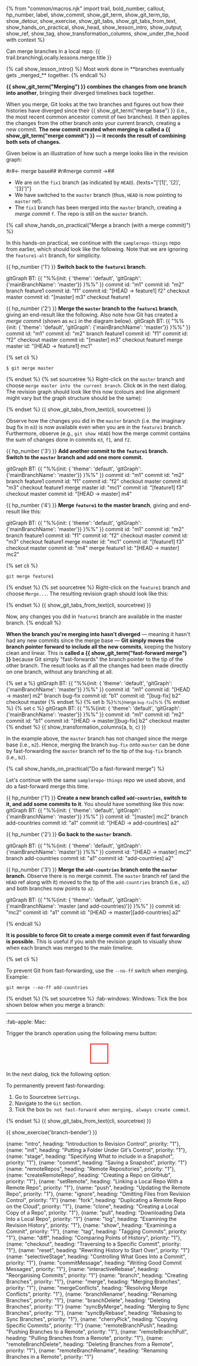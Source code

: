 {% from "common/macros.njk" import trail, bold_number, callout, hp_number, label, show_commit, show_git_term, show_git_term_tip, show_detour, show_exercise, show_git_tabs, show_git_tabs_from_text, show_hands_on_practical, show_head, show_lesson_intro, show_output, show_ref, show_tag, show_transformation_columns, show_under_the_hood with context %}

<span id="prereqs"></span>
<span id="outcomes">Can merge branches in a local repo.</span>
<span id="title">{{ trail.branchingLocally.lessons.merge.title }}</span>

<div id="body">
{% call show_lesson_intro() %}
Most work done in **branches eventually gets _merged_** together.
{% endcall %}

**{{ show_git_term("Merging") }} combines the changes from one branch into another**, bringing their diverged timelines back together.

When you merge, Git looks at the two branches and figures out how their histories have diverged since their {{ show_git_term("merge base") }} (i.e., the most recent common ancestor commit of two branches). It then applies the changes from the other branch onto your current branch, creating a new commit. **The new commit created when merging is called a {{ show_git_term("merge commit") }} — it records the result of combining both sets of changes.**

Given below is an illustration of how such a merge looks like in the revision graph:

<annotate src="{{ baseUrl }}/gitAndGithub/merge/images/mergeWithCommit.png" width="600">
<a-point x="2%" y="10%" label="[1]" opacity="0"/>
<a-point x="40%" y="10%" label="[2]" opacity="0"/>
<a-point x="95%" y="47%" label="[3]" opacity="0"/>
<a-point x="85%" y="70%" opacity="0"><md>#r#← merge base##</md></a-point>
<a-point x="56%" y="10%" opacity="0"><md>#r#merge commit →##</md></a-point>
</annotate>
<p/>

* We are on the `fix1` branch (as indicated by `HEAD`). {texts="['[1]', '[2]', '[3]']"}
* We have switched to the `master` branch (thus, `HEAD` is now pointing to `master` ref).
* The `fix1` branch has been merged into the `master` branch, creating a _merge commit_ `f`. The repo is still on the `master` branch.

<!-- ================== start: HANDS-ON =========================== -->
{% call show_hands_on_practical("Merge a branch (with a merge commit)")  %}

In this hands-on practical, we continue with the `samplerepo-things` repo from earlier, which should look like the following. Note that we are ignoring the `feature1-alt` branch, for simplicity.

<include src="../branch/text.md#samplerepo-things-before-merging" />

{{ hp_number ('1') }} **Switch back to the `feature1` branch.**

<mermaid>
gitGraph BT:
    {{ "%%{init: { 'theme': 'default', 'gitGraph': {'mainBranchName': 'master'}} }%%" }}
    commit id: "m1"
    commit id: "m2"
    branch feature1
    commit id: "f1"
    commit id: "[HEAD → feature1] f2"
    checkout master
    commit id: "[master] m3"
    checkout feature1
</mermaid>

{{ hp_number ('2') }} **Merge the `master` branch to the `feature1` branch**, giving an end-result like the following. Also note how Git has created a _merge commit_ (shown as `mc1` in the diagram below).
<mermaid>
gitGraph BT:
    {{ "%%{init: { 'theme': 'default', 'gitGraph': {'mainBranchName': 'master'}} }%%" }}
    commit id: "m1"
    commit id: "m2"
    branch feature1
    commit id: "f1"
    commit id: "f2"
    checkout master
    commit id: "[master] m3"
    checkout feature1
    merge master id: "[HEAD → feature1] mc1"
</mermaid>

{% set cli %} <!-- ------ start: Git Tabs --------------->

```bash{.no-line-numbers}
$ git merge master
```
{% endset %}
{% set sourcetree %}
Right-click on the `master` branch and choose `merge master into the current branch`. Click `OK` in the next dialog.<br>
The revision graph should look like this now (colours and line alignment might vary but the graph structure should be the same):<br>
<pic eager src="{{baseUrl}}/gitAndGithub/merge/images/sourcetreeAfterMeringMaster.png" height="120" />
<p/>
{% endset %}
{{ show_git_tabs_from_text(cli, sourcetree) }}

<!-- ------ end: Git Tabs -------------------------------->

Observe how the changes you did in the `master` branch (i.e. the imaginary bug fix in `m3`) is now available even when you are in the `feature1` branch.<br>
Furthermore, observe (e.g., `git show HEAD`) how the merge commit contains the sum of changes done in  commits `m3`, `f1`, and `f2`.

{{ hp_number ('3') }} **Add another commit to the `feature1` branch.**<br>
**Switch to the `master` branch and add one more commit.**

<mermaid>
gitGraph BT:
    {{ "%%{init: { 'theme': 'default', 'gitGraph': {'mainBranchName': 'master'}} }%%" }}
    commit id: "m1"
    commit id: "m2"
    branch feature1
    commit id: "f1"
    commit id: "f2"
    checkout master
    commit id: "m3"
    checkout feature1
    merge master id: "mc1"
    commit id: "[feature1] f3"
    checkout master
    commit id: "[HEAD → master] m4"
</mermaid>

{{ hp_number ('4') }} **Merge `feature1` to the master branch**, giving and end-result like this:

<mermaid>
gitGraph BT:
    {{ "%%{init: { 'theme': 'default', 'gitGraph': {'mainBranchName': 'master'}} }%%" }}
    commit id: "m1"
    commit id: "m2"
    branch feature1
    commit id: "f1"
    commit id: "f2"
    checkout master
    commit id: "m3"
    checkout feature1
    merge master id: "mc1"
    commit id: "[feature1] f3"
    checkout master
    commit id: "m4"
    merge feature1 id: "[HEAD → master] mc2"
</mermaid>

{% set cli %} <!-- ------ start: Git Tabs --------------->
```bash{.no-line-numbers}
git merge feature1
```
{% endset %}
{% set sourcetree %}
Right-click on the `feature1` branch and choose `Merge...`. The resulting revision graph should look like this:

<pic eager src="{{baseUrl}}/gitAndGithub/merge/images/sourcetreeAfterMeringFeature1.png" height="150" />
<p/>
{% endset %}
{{ show_git_tabs_from_text(cli, sourcetree) }}
<!-- ------ end: Git Tabs -------------------------------->

Now, any changes you did in `feature1` branch are available in the master branch.
{% endcall %}<!-- ===== end: HANDS-ON ============================ -->

**When the branch you're merging into hasn't diverged** — meaning it hasn't had any new commits since the merge base —  **Git simply moves the branch pointer forward to include all the new commits**, keeping the history clean and linear. This is **called a {{ show_git_term("fast-forward merge") }}** because Git simply "fast-forwards" the branch pointer to the tip of the other branch. The result looks as if all the changes had been made directly on one branch, without any branching at all.

{% set a %}
<mermaid>
gitGraph BT:
    {{ "%%{init: { 'theme': 'default', 'gitGraph': {'mainBranchName': 'master'}} }%%" }}
    commit id: "m1"
    commit id: "[HEAD → master] m2"
    branch bug-fix
    commit id: "b1"
    commit id: "[bug-fix] b2"
    checkout master
</mermaid>
{% endset %}
{% set b %}<small>%%[merge `bug-fix`]%%</small> {% endset %}
{% set c %}
<mermaid>
gitGraph BT:
    {{ "%%{init: { 'theme': 'default', 'gitGraph': {'mainBranchName': 'master'}} }%%" }}
    commit id: "m1"
    commit id: "m2"
    commit id: "b1"
    commit id: "[HEAD → master][bug-fix] b2"
    checkout master
</mermaid>
{% endset %}
{{ show_transformation_columns(a, b, c) }}

In the example above, the `master` branch has not changed since the merge base (i.e., `m2`). Hence, merging the branch `bug-fix` onto `master` can be done by fast-forwarding the `master` branch ref to the tip of the `bug-fix` branch (i.e., `b2`).

<!-- ================== start: HANDS-ON =========================== -->
{% call show_hands_on_practical("Do a fast-forward merge")  %}

Let's continue with the same `samplerepo-things` repo we used above, and do a fast-forward merge this time.

{{ hp_number ('1') }} **Create a new branch called `add-countries`, switch to it, and add some commits to it**. You should have something like this now:
<mermaid>
gitGraph BT:
    {{ "%%{init: { 'theme': 'default', 'gitGraph': {'mainBranchName': 'master'}} }%%" }}
    commit id: "[master] mc2"
    branch add-countries
    commit id: "a1"
    commit id: "[HEAD → add-countries] a2"
</mermaid>

{{ hp_number ('2') }} **Go back to the `master` branch.**

<mermaid>
gitGraph BT:
    {{ "%%{init: { 'theme': 'default', 'gitGraph': {'mainBranchName': 'master'}} }%%" }}
    commit id: "[HEAD → master] mc2"
    branch add-countries
    commit id: "a1"
    commit id: "add-countries] a2"
</mermaid>

{{ hp_number ('3') }} **Merge the `add-countries` branch onto the `master` branch.** Observe there is no merge commit. The `master` branch ref (and the `HEAD` ref along with it) moved to the tip of the `add-countries` branch (i.e., `a2`) and both branches now points to `a2`.

<mermaid>
gitGraph BT:
    {{ "%%{init: { 'theme': 'default', 'gitGraph': {'mainBranchName': 'master (and add-countries)'}} }%%" }}
    commit id: "mc2"
    commit id: "a1"
    commit id: "[HEAD → master][add-countries] a2"
</mermaid>

{% endcall %}<!-- ===== end: HANDS-ON ============================ -->



**It is possible to force Git to create a merge commit even if fast forwarding is possible.** This is useful if you wish the revision graph to visually show when each branch was merged to the main timeline.

<div class="non-printable">

{% set cli %} <!-- ------ start: Git Tabs --------------->

To prevent Git from fast-forwarding, use the `--no-ff` switch when merging. Example:
```bash{.no-line-numbers}
git merge --no-ff add-countries
```
{% endset %}
{% set sourcetree %}
:fab-windows: Windows: Tick the box shown below when you merge a branch:

<pic eager src="{{baseUrl}}/gitAndGithub/branch/images/mergeBranchDialog.png" height="150" />
<p/>

-------

:fab-apple: Mac:

Trigger the branch operation using the following menu button:

<annotate src="{{baseUrl}}/gitAndGithub/images/sourcetreeTopMenu.png" width="400" alt="Sourcetree top menu">
<a-point x="74%" y="5%" content="Look within this box">
<div style="width: 45px; height: 50px; border: 2px solid red; margin: 20px auto;"></div>
</a-point>
</annotate>
<p/>

In the next dialog, tick the following option:

<pic eager src="{{baseUrl}}/gitAndGithub/merge/images/sourcetreeMergeWithoutFf.png" width="600" />

To permanently prevent fast-forwarding:

1. Go to Sourcetree `Settings`.
1. Navigate to the `Git` section.
1. Tick the box `Do not fast-forward when merging, always create commit`.

{% endset %}
{{ show_git_tabs_from_text(cli, sourcetree) }}
<!-- ------ end: Git Tabs -------------------------------->
</div>

</div>
<div id="extras">

{{ show_exercise('branch-bender') }}
<include src="detour-undo-merge-fragment.md" />
</div>


{name: "intro", heading: "Introduction to Revision Control", priority: "1"},
{name: "init", heading: "Putting a Folder Under Git's Control", priority: "1"},
{name: "stage", heading: "Specifying What to include in a Snapshot", priority: "1"},
{name: "commit", heading: "Saving a Snapshot", priority: "1"}
{name: "remoteRepos", heading: "Remote Repositories", priority: "1"},
{name: "createRemoteRepo", heading: "Creating a Repo on GitHub", priority: "1"},
{name: "setRemote", heading: "Linking a Local Repo With a Remote Repo", priority: "1"},
{name: "push", heading: "Updating the Remote Repo", priority: "1"},
{name: "ignore", heading: "Omitting Files from Revision Control", priority: "1"}
{name: "fork", heading: "Duplicating a Remote Repo on the Cloud", priority: "1"},
{name: "clone", heading: "Creating a Local Copy of a Repo", priority: "1"},
{name: "pull", heading: "Downloading Data Into a Local Repo", priority: "1"}
{name: "log", heading: "Examining the Revision History", priority: "1"},
{name: "show", heading: "Examining a Commit", priority: "1"},
{name: "tag", heading: "Tagging Commits", priority: "1"},
{name: "diff", heading: "Comparing Points of History", priority: "1"},
{name: "checkout", heading: "Traversing to a Specific Commit", priority: "1"},
{name: "reset", heading: "Rewriting History to Start Over", priority: "1"}
{name: "selectiveStage", heading: "Controlling What Goes Into a Commit", priority: "1"},
{name: "commitMessage", heading: "Writing Good Commit Messages", priority: "1"},
{name: "interactiveRebase", heading: "Reorganising Commits", priority: "1"}
{name: "branch", heading: "Creating Branches", priority: "1"},
{name: "merge", heading: "Merging Branches", priority: "1"},
{name: "mergeConflicts", heading: "Resolving Merge Conflicts", priority: "1"},
{name: "branchRename", heading: "Renaming Branches", priority: "1"},
{name: "branchDelete", heading: "Deleting Branches", priority: "1"}
{name: "syncByMerge", heading: "Merging to Sync Branches", priority: "1"},
{name: "syncByRebase", heading: "Rebasing to Sync Branches", priority: "1"},
{name: "cherryPick", heading: "Copying Specific Commits", priority: "1"}
{name: "remoteBranchPush", heading: "Pushing Branches to a Remote", priority: "1"},
{name: "remoteBranchPull", heading: "Pulling Branches from a Remote", priority: "1"},
{name: "remoteBranchDelete", heading: "Deleting Branches from a Remote", priority: "1"},
{name: "remoteBranchRename", heading: "Renaming Branches in a Remote", priority: "1"}
